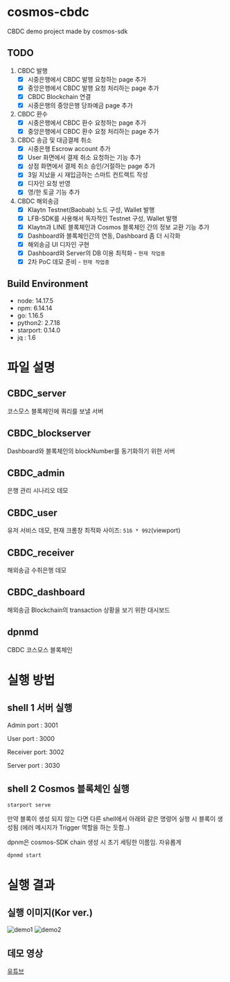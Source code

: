 # cosmos-cbdc
CBDC demo project made by cosmos-sdk

## TODO
1. CBDC 발행
   - [x] 시중은행에서 CBDC 발행 요청하는 page 추가
   - [x] 중앙은행에서 CBDC 발행 요청 처리하는 page 추가
   - [x] CBDC Blockchain 연결
   - [x] 시중은행의 중앙은행 당좌예금 page 추가
2. CBDC 환수
   - [x] 시중은행에서 CBDC 환수 요청하는 page 추가
   - [x] 중앙은행에서 CBDC 환수 요청 처리하는 page 추가
3. CBDC 송금 및 대금결제 취소
   - [x] 시중은행 Escrow account 추가
   - [x] User 화면에서 결제 취소 요청하는 기능 추가
   - [x] 상점 화면에서 결제 취소 승인/거절하는 page 추가
   - [x] 3일 지났을 시 재입금하는 스마트 컨트랙트 작성
   - [x] 디자인 요청 반영
   - [x] 영/한 토글 기능 추가
4. CBDC 해외송금
   - [x] Klaytn Testnet(Baobab) 노드 구성, Wallet 발행
   - [x] LFB-SDK를 사용해서 독자적인 Testnet 구성, Wallet 발행
   - [x] Klaytn과 LINE 블록체인과 Cosmos 블록체인 간의 정보 교환 기능 추가
   - [x] Dashboard와 블록체인간의 연동, Dashboard 좀 더 시각화
   - [x] 해외송금 UI 디자인 구현
   - [x] Dashboard와 Server의 DB 이용 최적화 - `현재 작업중`
   - [x] 2차 PoC 데모 준비 - `현재 작업중`

## Build Environment
- node: 14.17.5
- npm: 6.14.14
- go: 1.16.5
- python2: 2.7.18
- starport: 0.14.0
- jq : 1.6

# 파일 설명

## CBDC_server 
  
코스모스 블록체인에 쿼리를 보낼 서버

## CBDC_blockserver

Dashboard와 블록체인의 blockNumber를 동기화하기 위한 서버

## CBDC_admin

은행 관리 시나리오 데모

## CBDC_user

유저 서비스 데모, 현재 크롬창 최적화 사이즈: `516 * 992`(viewport)

## CBDC_receiver

해외송금 수취은행 데모

## CBDC_dashboard

해외송금 Blockchain의 transaction 상황을 보기 위한 대시보드

## dpnmd

CBDC 코스모스 블록체인

# 실행 방법

## shell 1 서버 실행

Admin port : 3001 

User port : 3000

Receiver port: 3002

Server port : 3030


## shell 2 Cosmos 블록체인 실행

```
starport serve
``` 

만약 블록이 생성 되지 않는 다면 다른 shell에서 아래와 같은 명령어 실행 시 블록이 생성됨 (에러 메시지가 Trigger 역할을 하는 듯함..)

dpnm은 cosmos-SDK chain 생성 시 초기 세팅한 이름임. 자유롭게  

```
dpnmd start
``` 

# 실행 결과

## 실행 이미지(Kor ver.)

![demo1](./images/demo1.PNG)
![demo2](./images/demo2.PNG)

## 데모 영상 

[유튜브](https://www.youtube.com/watch?v=DqvWH7rcHTU)

